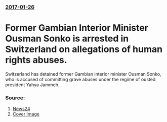 ### [2017-01-26](/news/2017/01/26/index.md)

# Former Gambian Interior Minister Ousman Sonko is arrested in Switzerland on allegations of human rights abuses. 

Switzerland has detained former Gambian interior minister Ousman Sonko, who is accused of committing grave abuses under the regime of ousted president Yahya Jammeh.


### Source:

1. [News24](http://www.news24.com/Africa/News/switzerland-arrests-ex-gambian-interior-minister-20170126)
1. [Cover Image](http://cdn.24.co.za/files/Cms/General/d/1669/5fc4d744574141e8be5e95919e09ad59.jpg)
